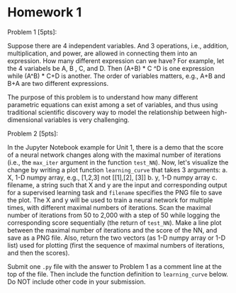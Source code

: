 # Homework 1

Problem 1 [5pts]: 

 Suppose there are 4 independent variables. And 3 operations, i.e., addition, multiplication, and power, are allowed in connecting them into an expression. How many different expression can we have? 
For example, let the 4 variabels be A, B , C, and D. Then (A+B) *  C ^D is one expression while (A^B) * C+D is another. The order of variables matters, e.g., A+B and B+A are two different expressions. 

The purpose of this problem is to understand how many different parametric equations can exist among a set of variables, and thus using traditional scientific discovery way to model the relationship between high-dimensional variables is very challenging.

Problem 2 [5pts]:

In the Jupyter Notebook example for Unit 1, there is a demo that the score of a neural network changes along with the maximal number of iterations (i.e., the `max_iter` argument in the function `test_NN`). Now, let's visualize the change by writing a plot function `learning_curve` that takes 3 arguments:
    a. X, 1-D numpy array, e.g., [1,2,3] not [[1],[2], [3]]
    b. y, 1-D numpy array
    c. filename, a string
such that X and y are the input and corresponding output for a supervised learning task and `filename` specifies the PNG file to save the plot. The X and y will be used to train a neural network for multiple times, with different maximal numbers of iterations. Scan the maximal number of iterations from 50 to 2,000 with a step of 50 while logging the corresponding score sequentially (the return of `test_NN`). Make a line plot between the maximal number of iterations and the score of the NN, and save as a PNG file. Also, return the two vectors (as 1-D numpy array or 1-D list) used for plotting (first the sequence of maximal numbers of iterations, and then the scores). 


Submit one `.py` file with the answer to Problem 1 as a comment line at the top of the file. Then include the function definition to `learning_curve` below. Do NOT include other code in your submission. 